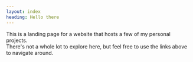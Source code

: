 ```yaml
---
layout: index
heading: Hello there
---
```

This is a landing page for a website that hosts a few of my personal projects.<br>There's not a whole lot to explore here, but feel free to use the links above to navigate around.